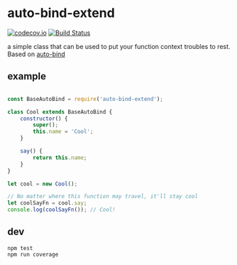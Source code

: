 # auto-bind-extend

[![codecov.io](https://codecov.io/github/dmamills/auto-bind-extend/coverage.svg?branch=master)](https://codecov.io/github/dmamills/auto-bind-extend?branch=master) [![Build Status](https://secure.travis-ci.org/dmamills/auto-bind-extend.png)](http://travis-ci.org/dmamills/auto-bind-extend)

a simple class that can be used to put your function context troubles to rest. Based on [auto-bind](https://github.com/sindresorhus/auto-bind)

## example

```javascript

const BaseAutoBind = require('auto-bind-extend');

class Cool extends BaseAutoBind {
    constructor() {
        super();
        this.name = 'Cool';
    }

    say() {
        return this.name;
    }
}

let cool = new Cool();

// No matter where this function may travel, it'll stay cool
let coolSayFn = cool.say;
console.log(coolSayFn()); // Cool!
```


## dev

```
npm test
npm run coverage
```
